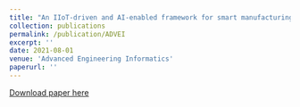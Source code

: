 ```yaml
---
title: "An IIoT-driven and AI-enabled framework for smart manufacturing system based on three-terminal collaborative platform"
collection: publications
permalink: /publication/ADVEI 
excerpt: ''
date: 2021-08-01
venue: 'Advanced Engineering Informatics'
paperurl: ''
---
```


[Download paper here](https://www.sciencedirect.com/science/article/abs/pii/S1474034621001233)